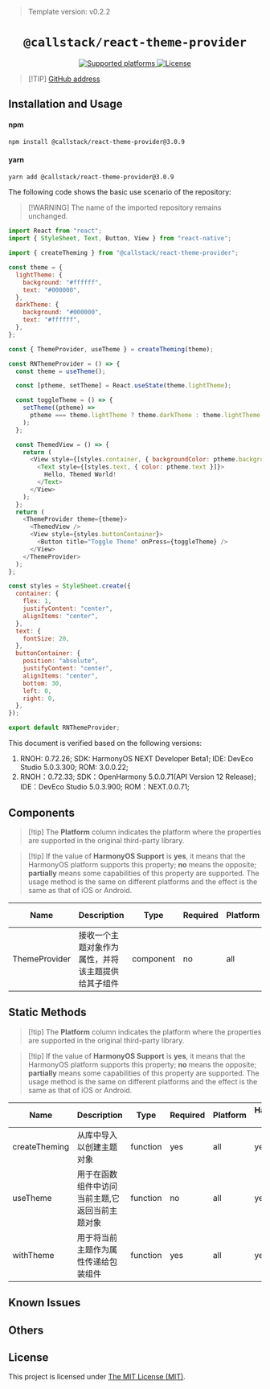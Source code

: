 > Template version: v0.2.2

<p align="center">
  <h1 align="center"> <code>@callstack/react-theme-provider</code> </h1>
</p>
<p align="center">
    <a href="https://github.com/callstack/react-theme-provider">
        <img src="https://img.shields.io/badge/platforms-android%20|%20ios%20|%20harmony%20-lightgrey.svg" alt="Supported platforms" />
    </a>
    <a href="https://github.com/callstack/react-theme-provider/blob/master/LICENSE">
        <img src="https://img.shields.io/badge/license-MIT-green.svg" alt="License" />
    </a>
</p>

> [!TIP] [GitHub address](https://github.com/callstack/react-theme-provider)

## Installation and Usage

#### **npm**

```bash
npm install @callstack/react-theme-provider@3.0.9
```

#### **yarn**

```bash
yarn add @callstack/react-theme-provider@3.0.9
```

<!-- tabs:end -->

The following code shows the basic use scenario of the repository:

> [!WARNING] The name of the imported repository remains unchanged.

```js
import React from "react";
import { StyleSheet, Text, Button, View } from "react-native";

import { createTheming } from "@callstack/react-theme-provider";

const theme = {
  lightTheme: {
    background: "#ffffff",
    text: "#000000",
  },
  darkTheme: {
    background: "#000000",
    text: "#ffffff",
  },
};

const { ThemeProvider, useTheme } = createTheming(theme);

const RNThemeProvider = () => {
  const theme = useTheme();

  const [ptheme, setTheme] = React.useState(theme.lightTheme);

  const toggleTheme = () => {
    setTheme((ptheme) =>
      ptheme === theme.lightTheme ? theme.darkTheme : theme.lightTheme
    );
  };

  const ThemedView = () => {
    return (
      <View style={[styles.container, { backgroundColor: ptheme.background }]}>
        <Text style={[styles.text, { color: ptheme.text }]}>
          Hello, Themed World!
        </Text>
      </View>
    );
  };
  return (
    <ThemeProvider theme={theme}>
      <ThemedView />
      <View style={styles.buttonContainer}>
        <Button title="Toggle Theme" onPress={toggleTheme} />
      </View>
    </ThemeProvider>
  );
};

const styles = StyleSheet.create({
  container: {
    flex: 1,
    justifyContent: "center",
    alignItems: "center",
  },
  text: {
    fontSize: 20,
  },
  buttonContainer: {
    position: "absolute",
    justifyContent: "center",
    alignItems: "center",
    bottom: 30,
    left: 0,
    right: 0,
  },
});

export default RNThemeProvider;
```

This document is verified based on the following versions:

1. RNOH: 0.72.26; SDK: HarmonyOS NEXT Developer Beta1; IDE: DevEco Studio 5.0.3.300; ROM: 3.0.0.22;
2. RNOH：0.72.33; SDK：OpenHarmony 5.0.0.71(API Version 12 Release); IDE：DevEco Studio 5.0.3.900; ROM：NEXT.0.0.71;

## Components

> [!tip] The **Platform** column indicates the platform where the properties are supported in the original third-party library.

> [!tip] If the value of **HarmonyOS Support** is **yes**, it means that the HarmonyOS platform supports this property; **no** means the opposite; **partially** means some capabilities of this property are supported. The usage method is the same on different platforms and the effect is the same as that of iOS or Android.

| Name          | Description                                        | Type      | Required | Platform | HarmonyOS Support |
| ------------- | -------------------------------------------------- | --------- | -------- | -------- | ----------------- |
| ThemeProvider | 接收一个主题对象作为属性，并将该主题提供给其子组件 | component | no       | all      | yes               |

## Static Methods

> [!tip] The **Platform** column indicates the platform where the properties are supported in the original third-party library.

> [!tip] If the value of **HarmonyOS Support** is **yes**, it means that the HarmonyOS platform supports this property; **no** means the opposite; **partially** means some capabilities of this property are supported. The usage method is the same on different platforms and the effect is the same as that of iOS or Android.

| Name          | Description                                     | Type     | Required | Platform | HarmonyOS Support |
| ------------- | ----------------------------------------------- | -------- | -------- | -------- | ----------------- |
| createTheming | 从库中导入以创建主题对象                        | function | yes      | all      | yes               |
| useTheme      | 用于在函数组件中访问当前主题,它返回当前主题对象 | function | no       | all      | yes               |
| withTheme     | 用于将当前主题作为属性传递给包装组件            | function | yes      | all      | yes               |

## Known Issues

## Others

## License

This project is licensed under [The MIT License (MIT)](https://github.com/callstack/react-theme-provider/blob/master/LICENSE).


